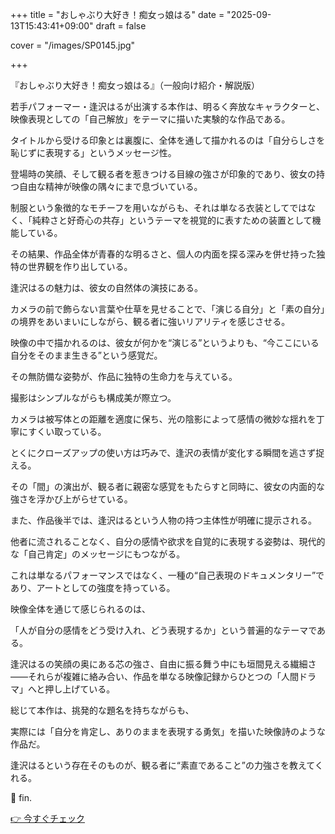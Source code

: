 +++
title = "おしゃぶり大好き！痴女っ娘はる"
date = "2025-09-13T15:43:41+09:00"
draft = false

cover = "/images/SP0145.jpg"

+++



『おしゃぶり大好き！痴女っ娘はる』（一般向け紹介・解説版）



若手パフォーマー・逢沢はるが出演する本作は、明るく奔放なキャラクターと、映像表現としての「自己解放」をテーマに描いた実験的な作品である。

タイトルから受ける印象とは裏腹に、全体を通して描かれるのは「自分らしさを恥じずに表現する」というメッセージ性。

登場時の笑顔、そして観る者を惹きつける目線の強さが印象的であり、彼女の持つ自由な精神が映像の隅々にまで息づいている。



制服という象徴的なモチーフを用いながらも、それは単なる衣装としてではなく、「純粋さと好奇心の共存」というテーマを視覚的に表すための装置として機能している。

その結果、作品全体が青春的な明るさと、個人の内面を探る深みを併せ持った独特の世界観を作り出している。



逢沢はるの魅力は、彼女の自然体の演技にある。

カメラの前で飾らない言葉や仕草を見せることで、「演じる自分」と「素の自分」の境界をあいまいにしながら、観る者に強いリアリティを感じさせる。

映像の中で描かれるのは、彼女が何かを“演じる”というよりも、“今ここにいる自分をそのまま生きる”という感覚だ。

その無防備な姿勢が、作品に独特の生命力を与えている。



撮影はシンプルながらも構成美が際立つ。

カメラは被写体との距離を適度に保ち、光の陰影によって感情の微妙な揺れを丁寧にすくい取っている。

とくにクローズアップの使い方は巧みで、逢沢の表情が変化する瞬間を逃さず捉える。

その「間」の演出が、観る者に親密な感覚をもたらすと同時に、彼女の内面的な強さを浮かび上がらせている。



また、作品後半では、逢沢はるという人物の持つ主体性が明確に提示される。

他者に流されることなく、自分の感情や欲求を自覚的に表現する姿勢は、現代的な「自己肯定」のメッセージにもつながる。

これは単なるパフォーマンスではなく、一種の“自己表現のドキュメンタリー”であり、アートとしての強度を持っている。



映像全体を通じて感じられるのは、

「人が自分の感情をどう受け入れ、どう表現するか」という普遍的なテーマである。

逢沢はるの笑顔の奥にある芯の強さ、自由に振る舞う中にも垣間見える繊細さ――それらが複雑に絡み合い、作品を単なる映像記録からひとつの「人間ドラマ」へと押し上げている。



総じて本作は、挑発的な題名を持ちながらも、

実際には「自分を肯定し、ありのままを表現する勇気」を描いた映像詩のような作品だ。

逢沢はるという存在そのものが、観る者に“素直であること”の力強さを教えてくれる。



💖 fin.



[👉 今すぐチェック](https://clear-tv.com/Direct/9290999-290-82844/moviepages/122719_101/index.html)

